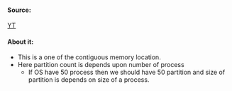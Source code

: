 #### Source:
[YT](https://www.youtube.com/watch?v=mw6lfS6A6Bs&list=PLXj4XH7LcRfDrdQuJTHIPmKMpa7eYVaPm&index=52)

#### About it:

* This is a one of the contiguous memory location.
* Here partition count is depends upon number of process
	* If OS have 50 process then we should have 50 partition and size of partition is depends on size of a process.